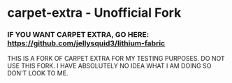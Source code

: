 carpet-extra - Unofficial Fork
============

### IF YOU WANT CARPET EXTRA, GO HERE: https://github.com/jellysquid3/lithium-fabric
THIS IS A FORK OF CARPET EXTRA FOR MY TESTING PURPOSES. DO NOT USE THIS FORK. I HAVE ABSOLUTELY NO IDEA WHAT I AM DOING SO DON'T LOOK TO ME.


